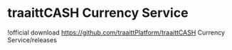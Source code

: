 # traaittCASH Currency Service
!official download
https://github.com/traaittPlatform/traaittCASH Currency Service/releases
